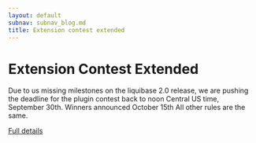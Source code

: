 ```yaml
---
layout: default
subnav: subnav_blog.md
title: Extension contest extended
---
```


# Extension Contest Extended

Due to us missing milestones on the liquibase 2.0 release, we are pushing the deadline for the plugin contest back to noon Central US time, September 30th. Winners announced October 15th   All other rules are the same.


<a href="https://www.liquibase.org/2009/06/liquibase-extension-contest-2009-now-underway.html">Full details</a>
